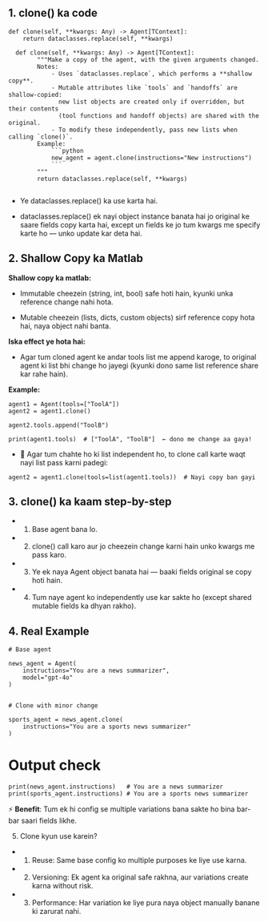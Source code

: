 
## 1. **clone() ka code**

```
def clone(self, **kwargs: Any) -> Agent[TContext]:
    return dataclasses.replace(self, **kwargs)
```
```
  def clone(self, **kwargs: Any) -> Agent[TContext]:
        """Make a copy of the agent, with the given arguments changed.
        Notes:
            - Uses `dataclasses.replace`, which performs a **shallow copy**.
            - Mutable attributes like `tools` and `handoffs` are shallow-copied:
              new list objects are created only if overridden, but their contents
              (tool functions and handoff objects) are shared with the original.
            - To modify these independently, pass new lists when calling `clone()`.
        Example:
            ```python
            new_agent = agent.clone(instructions="New instructions")
            ```
        """
        return dataclasses.replace(self, **kwargs)
        
```

- Ye dataclasses.replace() ka use karta hai.

- dataclasses.replace() ek nayi object instance banata hai jo original ke saare fields copy karta hai, except un fields ke jo tum kwargs me specify karte ho — unko update kar deta hai.

## 2. **Shallow Copy ka Matlab**

**Shallow copy ka matlab:**

- Immutable cheezein (string, int, bool) safe hoti hain, kyunki unka reference change nahi hota.

- Mutable cheezein (lists, dicts, custom objects) sirf reference copy hota hai, naya object nahi banta.

**Iska effect ye hota hai:**

- Agar tum cloned agent ke andar tools list me append karoge, to original agent ki list bhi change ho jayegi (kyunki dono same list reference share kar rahe hain).

**Example:**
```
agent1 = Agent(tools=["ToolA"])
agent2 = agent1.clone()

agent2.tools.append("ToolB")

print(agent1.tools)  # ["ToolA", "ToolB"]  ← dono me change aa gaya!
```

- 📌 Agar tum chahte ho ki list independent ho, to clone call karte waqt nayi list pass karni padegi:
```
agent2 = agent1.clone(tools=list(agent1.tools))  # Nayi copy ban gayi
```
## 3. **clone()** ka kaam step-by-step

- 1) Base agent bana lo.

- 2) clone() call karo aur jo cheezein change karni hain unko kwargs me pass karo.

- 3) Ye ek naya Agent object banata hai — baaki fields original se copy hoti hain.

- 4) Tum naye agent ko independently use kar sakte ho (except shared mutable fields ka dhyan rakho).

## **4. Real Example**

```
# Base agent

news_agent = Agent(
    instructions="You are a news summarizer",
    model="gpt-4o"
)


# Clone with minor change

sports_agent = news_agent.clone(
    instructions="You are a sports news summarizer"
)
```

# **Output check**
```
print(news_agent.instructions)   # You are a news summarizer
print(sports_agent.instructions) # You are a sports news summarizer
```


⚡ **Benefit**: Tum ek hi config se multiple variations bana sakte ho bina bar-bar saari fields likhe.

5. Clone kyun use karein?

- 1) Reuse: Same base config ko multiple purposes ke liye use karna.
- 2) Versioning: Ek agent ka original safe rakhna, aur variations create karna without risk.
- 3) Performance: Har variation ke liye pura naya object manually banane ki zarurat nahi.

